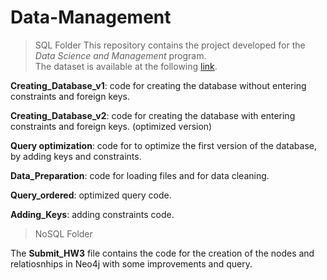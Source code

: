 # Data-Management

> SQL Folder
This repository contains the project developed for the *Data Science and Management* program.                                                                           
The dataset is available at the following [link](https://www.kaggle.com/datasets/davidcariboo/player-scores).

**Creating_Database_v1**: code for creating the database without entering constraints and foreign keys.

**Creating_Database_v2**: code for creating the database with entering constraints and foreign keys. (optimized version)

**Query optimization**: code for to optimize the first version of the database, by adding keys and constraints.

**Data_Preparation**: code for loading files and for data cleaning.

**Query_ordered**: optimized query code. 

**Adding_Keys**: adding constraints code.

> NoSQL Folder

The **Submit_HW3** file contains the code for the creation of the nodes and relatiosnhips in Neo4j with some improvements and query.
